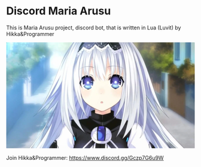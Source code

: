 # Discord Maria Arusu

This is Maria Arusu project, discord bot, that is written in Lua (Luvit) by Hikka&Programmer

![maria-arusu](https://raw.githubusercontent.com/AlmiriQ/Discord-Maria-Arusu/main/MariaArusu.webp)

Join Hikka&Programmer: https://www.discord.gg/Gczp7G6u9W 
